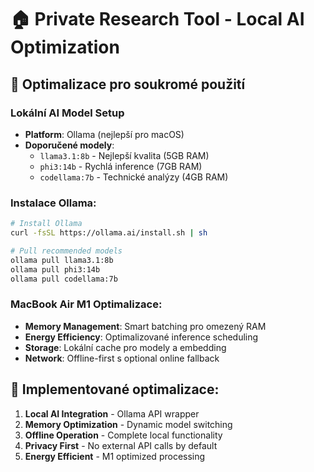 # 🏠 Private Research Tool - Local AI Optimization

## 🎯 Optimalizace pro soukromé použití

### Lokální AI Model Setup
- **Platform**: Ollama (nejlepší pro macOS)
- **Doporučené modely**:
  - `llama3.1:8b` - Nejlepší kvalita (5GB RAM)
  - `phi3:14b` - Rychlá inference (7GB RAM) 
  - `codellama:7b` - Technické analýzy (4GB RAM)

### Instalace Ollama:
```bash
# Install Ollama
curl -fsSL https://ollama.ai/install.sh | sh

# Pull recommended models
ollama pull llama3.1:8b
ollama pull phi3:14b
ollama pull codellama:7b
```

### MacBook Air M1 Optimalizace:
- **Memory Management**: Smart batching pro omezený RAM
- **Energy Efficiency**: Optimalizované inference scheduling
- **Storage**: Lokální cache pro modely a embedding
- **Network**: Offline-first s optional online fallback

## 🚀 Implementované optimalizace:
1. **Local AI Integration** - Ollama API wrapper
2. **Memory Optimization** - Dynamic model switching
3. **Offline Operation** - Complete local functionality
4. **Privacy First** - No external API calls by default
5. **Energy Efficient** - M1 optimized processing
